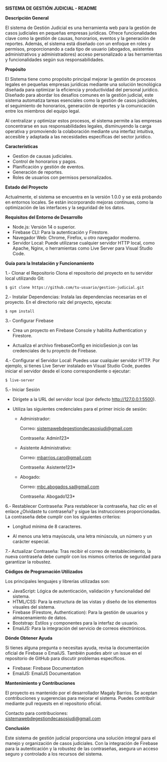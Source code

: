 **SISTEMA DE GESTIÓN JUDICIAL - README**

**Descripción General**

El sistema de Gestión Judicial es una herramienta web para la gestión de casos judiciales en pequeñas empresas jurídicas. Ofrece funcionalidades clave como la gestión de causas, honorarios, eventos y la generación de reportes. Además, el sistema está diseñado con un enfoque en roles y permisos, proporcionando a cada tipo de usuario (abogados, asistentes administrativos y administradores) acceso personalizado a las herramientas y funcionalidades según sus responsabilidades.

**Propósito**

El Sistema tiene como propósito principal mejorar la gestión de procesos legales en pequeñas empresas jurídicas mediante una solución tecnológica diseñada para optimizar la eficiencia y productividad del personal jurídico. Diseñado para abordar los desafíos comunes en la gestión judicial, este sistema automatiza tareas esenciales como la gestión de casos judiciales, el seguimiento de honorarios, generación de reportes y la comunicación entre los miembros del equipo legal.

Al centralizar y optimizar estos procesos, el sistema permite a las empresas concentrarse en sus responsabilidades legales, disminuyendo la carga operativa y promoviendo la colaboración mediante una interfaz intuitiva, accesible y adaptada a las necesidades específicas del sector jurídico.


**Características**
- Gestíon de causas judiciales.
- Control de honorarios y pagos.
- Planificación y gestión de eventos.
- Generación de reportes.
- Roles de usuarios con permisos personalizados.

**Estado del Proyecto**

Actualmente, el sistema se encuentra en la versión 1.0.0 y se está probando en entornos locales. Se están incorporando mejoras continuas, como la optimización de las interfaces y la seguridad de los datos.

**Requisitos del Entorno de Desarrollo**
- Node.js: Versión 14 o superior.
- Firebase CLI: Para la autenticación y Firestore.
- Navegador Web: Chrome, Firefox, u otro navegador moderno.
- Servidor Local: Puede utilizarse cualquier servidor HTTP local, como Apache, Nginx, o herramientas como Live Server para Visual Studio Code.

**Guía para la Instalación y Funcionamiento**

1.- Clonar el Repositorio
Clona el repositorio del proyecto en tu servidor local utilizando Git:
  
    $ git clone https://github.com/tu-usuario/gestion-judicial.git

2.- Instalar Dependencias: 
Instala las dependencias necesarias en el proyecto. En el directorio raíz del proyecto, ejecuta:
    
    $ npm install

3.- Configurar Firebase

- Crea un proyecto en Firebase Console y habilita Authentication y Firestore.

- Actualiza el archivo firebaseConfig en inicioSesion.js con las credenciales de tu proyecto de Firebase.

4.- Configurar el Servidor Local: 
Puedes usar cualquier servidor HTTP. Por ejemplo, si tienes Live Server instalado en Visual Studio Code, puedes iniciar el servidor desde el ícono correspondiente o ejecutar:
    
    $ live-server

5.- Iniciar Sesión

- Dirígete a la URL del servidor local (por defecto http://127.0.0.1:5500).
- Utiliza las siguientes credenciales para el primer inicio de sesión:

     - Administrador:

        Correo: sistemawebdegestiondecasosjudi@gmail.com

        Contraseña: Admin123*

    - Asistente Administrativo:
    
        Correo: mbarrios.caro@gmail.com

        Contraseña: Asistente123*

    - Abogado:

        Correo: mbc.abogados.sa@gmail.com

        Contraseña: Abogado123*

6.- Restablecer Contraseña:
Para restablecer la contraseña, haz clic en el enlace ¿Olvidaste tu contraseña? y sigue las instrucciones proporcionadas. La contraseña debe cumplir con los siguientes criterios:

- Longitud mínima de 8 caracteres.

- Al menos una letra mayúscula, una letra minúscula, un número y un carácter especial.

7.- Actualizar Contraseña:
Tras recibir el correo de restablecimiento, la nueva contraseña debe cumplir con los mismos criterios de seguridad para garantizar la robustez.

**Códigos de Programación Utilizados**

Los principales lenguajes y librerías utilizadas son:

- JavaScript: Lógica de autenticación, validación y funcionalidad del sistema.
- HTML/CSS: Para la estructura de las vistas y diseño de los elementos visuales del sistema.
- Firebase (Firestore, Authentication): Para la gestión de usuarios y almacenamiento de datos.
- Bootstrap: Estilos y componentes para la interfaz de usuario.
- EmailJS: Para la integración del servicio de correos electrónicos.

**Dónde Obtener Ayuda**

Si tienes alguna pregunta o necesitas ayuda, revisa la documentación oficial de Firebase o EmailJS. También puedes abrir un issue en el repositorio de GitHub para discutir problemas específicos.

 - Firebase: Firebase Documentation
- EmailJS: EmailJS Documentation

**Mantenimiento y Contribuciones**

El proyecto es mantenido por el desarrollador Magaly Barrios. Se aceptan contribuciones y sugerencias para mejorar el sistema. Puedes contribuir mediante pull requests en el repositorio oficial.

Contacto para contribuciones: sistemawebdegestiondecasosjudi@gmail.com

**Conclusión**

Este sistema de gestión judicial proporciona una solución integral para el manejo y organización de casos judiciales. Con la integración de Firebase para la autenticación y la robustez de las contraseñas, asegura un acceso seguro y controlado a los recursos del sistema.
